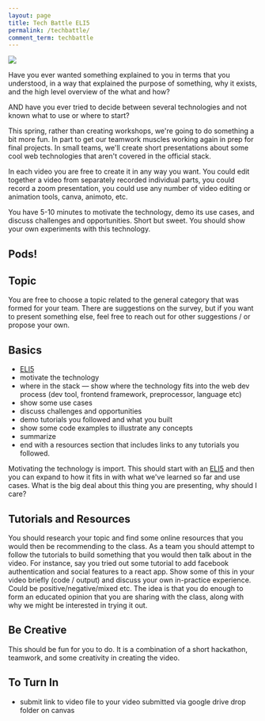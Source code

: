 ```yaml
---
layout: page
title: Tech Battle ELI5
permalink: /techbattle/
comment_term: techbattle
---
```



![](img/eli5.gif)

Have you ever wanted something explained to you in terms that you understood, in a way that explained the purpose of something, why it exists, and the high level overview of the what and how? 

AND have you ever tried to decide between several technologies and not known what to use or where to start?

This spring, rather than creating workshops, we're going to do something a bit more fun. In part to get our teamwork muscles working again in prep for final projects. In small teams, we'll create short presentations about some cool web technologies that aren't covered in the official stack.

In each video you are free to create it in any way you want.  You could edit together a video from separately recorded individual parts, you could record a zoom presentation, you could use any number of video editing or animation tools, canva, animoto, etc. 

You have 5-10 minutes to motivate the technology, demo its use cases, and discuss challenges and opportunities. Short but sweet. You should show your own experiments with this technology. 

## Pods!



## Topic

You are free to choose a topic related to the general category that was formed for your team.  There are suggestions on the survey, but if you want to present something else, feel free to reach out for other suggestions / or propose your own.


## Basics

* [ELI5](https://www.reddit.com/r/explainlikeimfive/)
* motivate the technology
* where in the stack — show where the technology fits into the web dev process (dev tool, frontend framework, preprocessor, language etc)
* show some use cases
* discuss challenges and opportunities
* demo tutorials you followed and what you built
* show some code examples to illustrate any concepts
* summarize
* end with a resources section that includes links to any tutorials you followed.

Motivating the technology is import.  This should start with an [ELI5](https://www.reddit.com/r/explainlikeimfive/) and then you can expand to how it fits in with what we've learned so far and use cases. What is the big deal about this thing you are presenting, why should I care? 


## Tutorials and Resources

You should research your topic and find some online resources that you would then be recommending to the class.  As a team you should attempt to follow the tutorials to build something that you would then talk about in the video.  For instance, say you tried out some tutorial to add facebook authentication and social features to a react app.  Show some of this in your video briefly (code / output) and discuss your own in-practice experience.  Could be positive/negative/mixed etc. The idea is that you do enough to form an educated opinion that you are sharing with the class, along with why we might be interested in trying it out.

## Be Creative

This should be fun for you to do. It is a combination of a short hackathon, teamwork, and some creativity in creating the video. 

## To Turn In

* submit link to video file to your video submitted via google drive drop folder on canvas